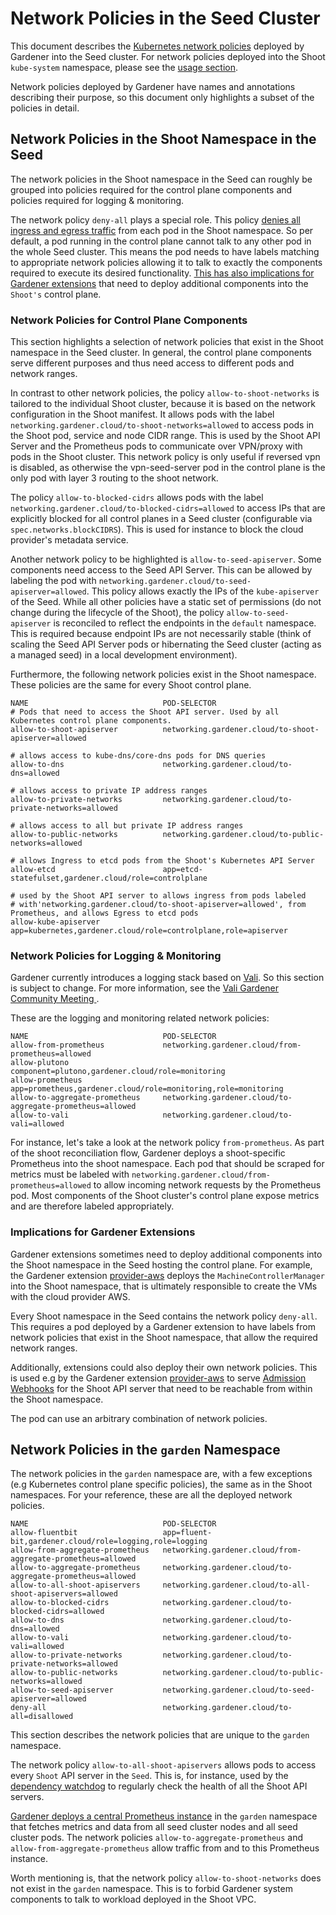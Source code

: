 # Network Policies in the Seed Cluster

This document describes the [Kubernetes network policies](https://kubernetes.io/docs/concepts/services-networking/network-policies/) deployed by Gardener into the Seed cluster.
For network policies deployed into the Shoot `kube-system` namespace, please see the [usage section](../usage/shoot_network_policies.md).

Network policies deployed by Gardener have names and annotations describing their purpose, so this document only highlights a subset of the policies in detail.

## Network Policies in the Shoot Namespace in the Seed

The network policies in the Shoot namespace in the Seed can roughly be grouped into policies required for the control plane components and policies required for logging & monitoring.

The network policy `deny-all` plays a special role. This policy [denies all ingress and egress traffic](https://kubernetes.io/docs/concepts/services-networking/network-policies/#default-deny-all-ingress-and-all-egress-traffic) from each pod in the Shoot namespace.
So per default, a pod running in the control plane cannot talk to any other pod in the whole Seed cluster.
This means the pod needs to have labels matching to appropriate network policies allowing it to talk to exactly the components required to execute its desired functionality.
[This has also implications for Gardener extensions](#implications-for-gardener-extensions) that need to deploy additional components into the `Shoot's` control plane.

### Network Policies for Control Plane Components

This section highlights a selection of network policies that exist in the Shoot namespace in the Seed cluster.
In general, the control plane components serve different purposes and thus need access to different pods and network ranges.

In contrast to other network policies, the policy `allow-to-shoot-networks` is tailored to the individual Shoot cluster, 
because it is based on the network configuration in the Shoot manifest.
It allows pods with the label `networking.gardener.cloud/to-shoot-networks=allowed` to access pods in the Shoot pod, 
service and node CIDR range. This is used by the Shoot API Server and the Prometheus pods to communicate over VPN/proxy with pods in the Shoot cluster.
This network policy is only useful if reversed vpn is disabled, as otherwise the vpn-seed-server pod in the control plane is the only pod with layer 3 routing to the shoot network.

The policy `allow-to-blocked-cidrs` allows pods with the label `networking.gardener.cloud/to-blocked-cidrs=allowed` to access IPs that are explicitly blocked for all control planes in a Seed cluster (configurable via `spec.networks.blockCIDRS`). 
This is used for instance to block the cloud provider's metadata service.

Another network policy to be highlighted is `allow-to-seed-apiserver`.
Some components need access to the Seed API Server. This can be allowed by labeling the pod with `networking.gardener.cloud/to-seed-apiserver=allowed`.
This policy allows exactly the IPs of the `kube-apiserver` of the Seed.
While all other policies have a static set of permissions (do not change during the lifecycle of the Shoot), the policy `allow-to-seed-apiserver` is reconciled to reflect the endpoints in the `default` namespace.
This is required because endpoint IPs are not necessarily stable (think of scaling the Seed API Server pods or hibernating the Seed cluster (acting as a managed seed) in a local development environment).

Furthermore, the following network policies exist in the Shoot namespace.
These policies are the same for every Shoot control plane.

```
NAME                              POD-SELECTOR      
# Pods that need to access the Shoot API server. Used by all Kubernetes control plane components.
allow-to-shoot-apiserver          networking.gardener.cloud/to-shoot-apiserver=allowed

# allows access to kube-dns/core-dns pods for DNS queries                       
allow-to-dns                      networking.gardener.cloud/to-dns=allowed

# allows access to private IP address ranges 
allow-to-private-networks         networking.gardener.cloud/to-private-networks=allowed

# allows access to all but private IP address ranges 
allow-to-public-networks          networking.gardener.cloud/to-public-networks=allowed

# allows Ingress to etcd pods from the Shoot's Kubernetes API Server
allow-etcd                        app=etcd-statefulset,gardener.cloud/role=controlplane

# used by the Shoot API server to allows ingress from pods labeled
# with'networking.gardener.cloud/to-shoot-apiserver=allowed', from Prometheus, and allows Egress to etcd pods
allow-kube-apiserver              app=kubernetes,gardener.cloud/role=controlplane,role=apiserver
```


### Network Policies for Logging & Monitoring

Gardener currently introduces a logging stack based on [Vali](https://github.com/credativ/vali). So this section is subject to change. 
For more information, see the [Vali Gardener Community Meeting ](https://www.youtube.com/watch?v=345b8xCcB-U&t=1166s).

These are the logging and monitoring related network policies:
```
NAME                              POD-SELECTOR                                                             
allow-from-prometheus             networking.gardener.cloud/from-prometheus=allowed
allow-plutono                     component=plutono,gardener.cloud/role=monitoring
allow-prometheus                  app=prometheus,gardener.cloud/role=monitoring,role=monitoring
allow-to-aggregate-prometheus     networking.gardener.cloud/to-aggregate-prometheus=allowed
allow-to-vali                     networking.gardener.cloud/to-vali=allowed
```

For instance, let's take a look at the network policy `from-prometheus`.
As part of the shoot reconciliation flow, Gardener deploys a shoot-specific Prometheus into the shoot namespace. 
Each pod that should be scraped for metrics must be labeled with `networking.gardener.cloud/from-prometheus=allowed` to allow incoming network requests by the Prometheus pod.
Most components of the Shoot cluster's control plane expose metrics and are therefore labeled appropriately. 

### Implications for Gardener Extensions

Gardener extensions sometimes need to deploy additional components into the Shoot namespace in the Seed hosting the control plane. 
For example, the Gardener extension [provider-aws](https://github.com/gardener/gardener-extension-provider-aws) deploys the `MachineControllerManager` into the Shoot namespace, that is ultimately responsible to create the VMs with the cloud provider AWS.

Every Shoot namespace in the Seed contains the network policy `deny-all`.
This requires a pod deployed by a Gardener extension to have labels from network policies that exist in the Shoot namespace, that allow the required network ranges. 

Additionally, extensions could also deploy their own network policies. This is used e.g by the Gardener extension [provider-aws](https://github.com/gardener/gardener-extension-provider-aws) 
to serve [Admission Webhooks](https://kubernetes.io/docs/reference/access-authn-authz/extensible-admission-controllers/) for the Shoot API server that need to be reachable from within the Shoot namespace.

The pod can use an arbitrary combination of network policies.

## Network Policies in the `garden` Namespace

The network policies in the `garden` namespace are, with a few exceptions (e.g Kubernetes control plane specific policies), the same as in the Shoot namespaces.
For your reference, these are all the deployed network policies.
```
NAME                              POD-SELECTOR  
allow-fluentbit                   app=fluent-bit,gardener.cloud/role=logging,role=logging              
allow-from-aggregate-prometheus   networking.gardener.cloud/from-aggregate-prometheus=allowed              
allow-to-aggregate-prometheus     networking.gardener.cloud/to-aggregate-prometheus=allowed                
allow-to-all-shoot-apiservers     networking.gardener.cloud/to-all-shoot-apiservers=allowed                
allow-to-blocked-cidrs            networking.gardener.cloud/to-blocked-cidrs=allowed                       
allow-to-dns                      networking.gardener.cloud/to-dns=allowed                                 
allow-to-vali                     networking.gardener.cloud/to-vali=allowed                       
allow-to-private-networks         networking.gardener.cloud/to-private-networks=allowed                    
allow-to-public-networks          networking.gardener.cloud/to-public-networks=allowed                     
allow-to-seed-apiserver           networking.gardener.cloud/to-seed-apiserver=allowed                      
deny-all                          networking.gardener.cloud/to-all=disallowed                              
```

This section describes the network policies that are unique to the `garden` namespace.

The network policy `allow-to-all-shoot-apiservers` allows pods to access every `Shoot` API server in the `Seed`.
This is, for instance, used by the [dependency watchdog](https://github.com/gardener/dependency-watchdog) to regularly check 
the health of all the Shoot API servers.

[Gardener deploys a central Prometheus instance](https://github.com/gardener/gardener/blob/master/docs/extensions/logging-and-monitoring.md#monitoring) in the `garden` namespace that fetches metrics and data from all seed cluster nodes and all seed cluster pods.
The network policies `allow-to-aggregate-prometheus` and `allow-from-aggregate-prometheus` allow traffic from and to this Prometheus instance.

Worth mentioning is, that the network policy `allow-to-shoot-networks` does not exist in the `garden` namespace. This is to forbid Gardener system components to talk to workload deployed in the Shoot VPC.
